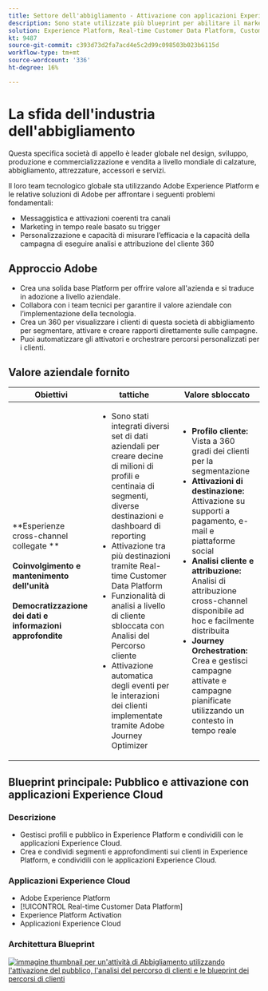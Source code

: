 ```yaml
---
title: Settore dell'abbigliamento - Attivazione con applicazioni Experience Cloud
description: Sono state utilizzate più blueprint per abilitare il marketing in tempo reale, l’attivazione cross-channel e l’analisi cross-channel.
solution: Experience Platform, Real-time Customer Data Platform, Customer Journey Analytics, Journey Orchestration
kt: 9487
source-git-commit: c393d73d2fa7acd4e5c2d99c098503b023b6115d
workflow-type: tm+mt
source-wordcount: '336'
ht-degree: 16%

---
```



# La sfida dell&#39;industria dell&#39;abbigliamento

Questa specifica società di appello è leader globale nel design, sviluppo, produzione e commercializzazione e vendita a livello mondiale di calzature, abbigliamento, attrezzature, accessori e servizi.

Il loro team tecnologico globale sta utilizzando Adobe Experience Platform e le relative soluzioni di Adobe per affrontare i seguenti problemi fondamentali:

* Messaggistica e attivazioni coerenti tra canali
* Marketing in tempo reale basato su trigger
* Personalizzazione e capacità di misurare l’efficacia e la capacità della campagna di eseguire analisi e attribuzione del cliente 360

## Approccio Adobe

* Crea una solida base Platform per offrire valore all&#39;azienda e si traduce in adozione a livello aziendale.
* Collabora con i team tecnici per garantire il valore aziendale con l’implementazione della tecnologia.
* Crea un 360 per visualizzare i clienti di questa società di abbigliamento per segmentare, attivare e creare rapporti direttamente sulle campagne.
* Puoi automatizzare gli attivatori e orchestrare percorsi personalizzati per i clienti.

## Valore aziendale fornito

| Obiettivi | tattiche | Valore sbloccato |
|---|---|---|
| **Esperienze cross-channel collegate **<br></br>**Coinvolgimento e mantenimento dell&#39;unità&#x200B;**<br></br>**Democratizzazione dei dati e informazioni approfondite**</ul> | <ul><li>Sono stati integrati diversi set di dati aziendali per creare decine di milioni di profili e centinaia di segmenti, diverse destinazioni e dashboard di reporting</li><li>Attivazione tra più destinazioni tramite Real-time Customer Data Platform</li><li>Funzionalità di analisi a livello di cliente sbloccata con Analisi del Percorso cliente</li><li>Attivazione automatica degli eventi per le interazioni dei clienti implementate tramite Adobe Journey Optimizer</li></ul> | <ul><li><strong> Profilo cliente: </strong>Vista a 360 gradi dei clienti per la segmentazione</li><li><strong>Attivazioni di destinazione: </strong>Attivazione su supporti a pagamento, e-mail e piattaforme social</li><li><strong>Analisi cliente e attribuzione: </strong>Analisi di attribuzione cross-channel disponibile ad hoc e facilmente distribuita<li><strong>Journey Orchestration: </strong> Crea e gestisci campagne attivate e campagne pianificate utilizzando un contesto in tempo reale</li></ul> |

## Blueprint principale: Pubblico e attivazione con applicazioni Experience Cloud

### Descrizione

<ul><li>Gestisci profili e pubblico in Experience Platform e condividili con le applicazioni Experience Cloud.</li><li>Crea e condividi segmenti e approfondimenti sui clienti in Experience Platform, e condividili con le applicazioni Experience Cloud.</li></ul>

### Applicazioni Experience Cloud

<ul><li>Adobe Experience Platform</li><li>[!UICONTROL Real-time Customer Data Platform]</li><li>Experience Platform Activation</li><li>Applicazioni Experience Cloud</li></ul>

### Architettura Blueprint

<a href="https://experienceleague.adobe.com/docs/blueprints-learn/architecture/audience-activation/platform-and-applications.html?lang=it"><img alt="immagine thumbnail per un&#39;attività di Abbigliamento utilizzando l&#39;attivazione del pubblico, l&#39;analisi del percorso di clienti e le blueprint dei percorsi di clienti" src="https://experienceleague.adobe.com/docs/blueprints-learn/assets/aep+apps_vertical.svg?lang=en"/></a>




